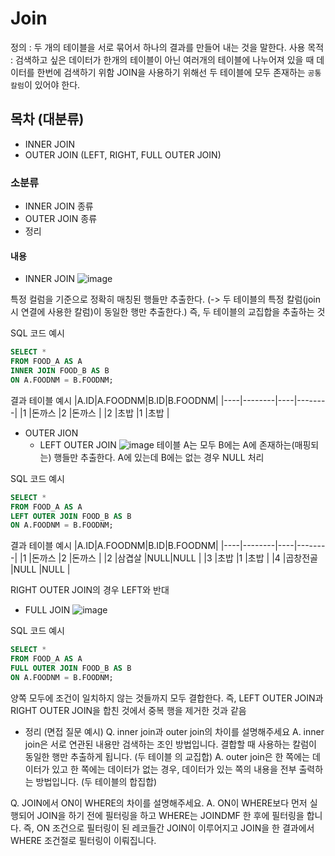 # Join

정의 : 두 개의 테이블을 서로 묶어서 하나의 결과를 만들어 내는 것을 말한다.
사용 목적 : 검색하고 싶은 데이터가 한개의 테이블이 아닌 여러개의 테이블에 나누어져 있을 때 데이터를 한번에 검색하기 위함
JOIN을 사용하기 위해선 두 테이블에 모두 존재하는 `공통 칼럼`이 있어야 한다.

## 목차 (대분류)
 - INNER JOIN
 - OUTER JOIN (LEFT, RIGHT, FULL OUTER JOIN)

### 소분류
 - INNER JOIN 종류
 - OUTER JOIN 종류
 - 정리

#### 내용
- INNER JOIN
![image](https://github.com/woorifisa/2023-CS-Study/assets/61819350/71c5f48e-5753-40ff-ac4b-8c16854ba3f5)

특정 컬럼을 기준으로 정확히 매칭된 행들만 추출한다. (-> 두 테이블의 특정 칼럼(join시 연결에 사용한 칼럼)이 동일한 행만 추출한다.)
즉, 두 테이블의 교집합을 추출하는 것

SQL 코드 예시
```SQL
SELECT *
FROM FOOD_A AS A
INNER JOIN FOOD_B AS B
ON A.FOODNM = B.FOODNM;
```
결과 테이블 예시
|A.ID|A.FOODNM|B.ID|B.FOODNM|
|----|--------|----|--------|
|1   |돈까스   |2   |돈까스    |
|2   |초밥     |1   |초밥     |

- OUTER JION
  - LEFT OUTER JOIN
  ![image](https://github.com/woorifisa/2023-CS-Study/assets/61819350/7a9534d0-d23f-4b45-92e4-b3bb05c6c2ae)
  테이블 A는 모두 B에는 A에 존재하는(매핑되는) 행들만 추출한다.
  A에 있는데 B에는 없는 경우 NULL 처리
  
SQL 코드 예시
```SQL
SELECT *
FROM FOOD_A AS A
LEFT OUTER JOIN FOOD_B AS B
ON A.FOODNM = B.FOODNM;
```
 결과 테이블 예시
|A.ID|A.FOODNM|B.ID|B.FOODNM|
|----|--------|----|--------|
|1   |돈까스   |2   |돈까스    |
|2   |삼겹살   |NULL|NULL    |
|3   |초밥     |1   |초밥     |
|4   |곱창전골  |NULL |NULL   |
  
 RIGHT OUTER JOIN의 경우 LEFT와 반대
  
  - FULL JOIN
  ![image](https://github.com/woorifisa/2023-CS-Study/assets/61819350/65c76536-7457-48f1-a26e-75db765bf003)

SQL 코드 예시
```SQL
SELECT *
FROM FOOD_A AS A
FULL OUTER JOIN FOOD_B AS B
ON A.FOODNM = B.FOODNM;
```
양쪽 모두에 조건이 일치하지 않는 것들까지 모두 결합한다.
즉, LEFT OUTER JOIN과 RIGHT OUTER JOIN을 합친 것에서 중복 행을 제거한 것과 같음

- 정리 (면접 질문 예시)
Q. inner join과 outer join의 차이를 설명해주세요
 A. inner join은 서로 연관된 내용만 검색하는 조인 방법입니다. 결합할 때 사용하는 칼럼이 동일한 행만 추출하게 됩니다. (두 테이블     의 교집합)
 A. outer join은 한 쪽에는 데이터가 있고 한 쪽에는 데이터가 없는 경우, 데이터가 있는 쪽의 내용을 전부 출력하는 방법입니다. (두     테이블의 합집합)

Q. JOIN에서 ON이 WHERE의 차이를 설명해주세요.
A. ON이 WHERE보다 먼저 실행되어 JOIN을 하기 전에 필터링을 하고 WHERE는 JOINDMF 한 후에 필터링을 합니다.
   즉, ON 조건으로 필터링이 된 레코들간 JOIN이 이루어지고 JOIN을 한 결과에서 WHERE 조건절로 필터링이 이뤄집니다.
   
   

  

